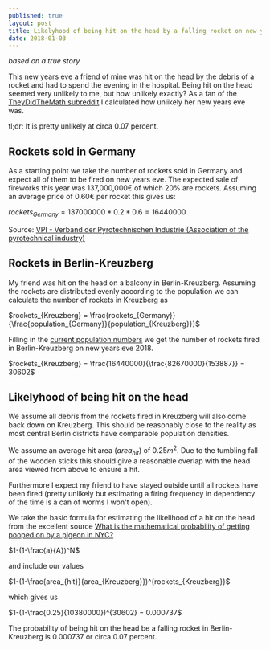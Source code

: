 ```yaml
---
published: true
layout: post
title: Likelyhood of being hit on the head by a falling rocket on new years eve
date: 2018-01-03
---
```


*based on a true story*

This new years eve a friend of mine was hit on the head by the debris of a rocket and had to spend the evening in the hospital. Being hit on the head seemed very unlikely to me, but how unlikely exactly? As a fan of the [TheyDidTheMath subreddit](https://www.reddit.com/r/theydidthemath/) I calculated how unlikely her new years eve was.

tl;dr: It is pretty unlikely at circa 0.07 percent.

## Rockets sold in Germany

As a starting point we take the number of rockets sold in Germany and expect all of them to be fired on new years eve. The expected sale of fireworks this year was 137,000,000€ of which 20% are rockets. Assuming an average price of 0.60€ per rocket this gives us:

$rockets_{Germany} = 137000000 * 0.2 * 0.6 = 16440000$

Source: [VPI - Verband der Pyrotechnischen Industrie (Association of the pyrotechnical industry)](http://www.feuerwerk-vpi.de/fileadmin/Dokumente-VPI/H%C3%A4ufig_gestellte_Fragen/FAQ_2017_final1.pdf)


## Rockets in Berlin-Kreuzberg

My friend was hit on the head on a balcony in Berlin-Kreuzberg. Assuming the rockets are distributed evenly according to the population we can calculate the number of rockets in Kreuzberg as

$rockets_{Kreuzberg} = \frac{rockets_{Germany}}{\frac{population_{Germany}}{population_{Kreuzberg}}}$

Filling in the [current population numbers](https://de.wikipedia.org/wiki/Berlin-Kreuzberg) we get the number of rockets fired in Berlin-Kreuzberg on new years eve 2018.

$rockets_{Kreuzberg} = \frac{16440000}{\frac{82670000}{153887}} = 30602$


## Likelyhood of being hit on the head

We assume all debris from the rockets fired in Kreuzberg will also come back down on Kreuzberg. This should be reasonably close to the reality as most central Berlin districts have comparable population densities.

We assume an average hit area ($area_{hit}$) of $0.25 m^2$. Due to the tumbling fall of the wooden sticks this should give a reasonable overlap with the head area viewed from above to ensure a hit.

Furthermore I expect my friend to have stayed outside until all rockets have been fired (pretty unlikely but estimating a firing frequency in dependency of the time is a can of worms I won't open).

We take the basic formula for estimating the likelihood of a hit on the head from the excellent source [What is the mathematical probability of getting pooped on by a pigeon in NYC?](http://www.hopesandfears.com/hopes/now/math/215059-pigeon-poop-probability-nyc)

$1-(1-\frac{a}{A})^N$

and include our values

$1-(1-\frac{area_{hit}}{area_{Kreuzberg}})^{rockets_{Kreuzberg}}$

which gives us

$1-(1-\frac{0.25}{10380000})^{30602} = 0.000737$

The probability of being hit on the head be a falling rocket in Berlin-Kreuzberg is 0.000737 or circa 0.07 percent.
